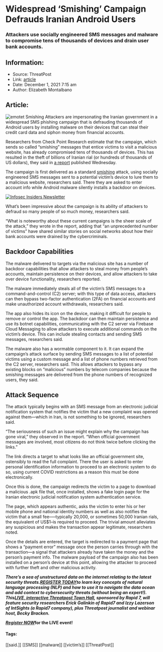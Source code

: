 # Widespread ‘Smishing’ Campaign Defrauds Iranian Android Users
### Attackers use socially engineered SMS messages and malware to compromise tens of thousands of devices and drain user bank accounts.

## Information:
+ Source: ThreatPost
+ Link: [article](https://kasperskycontenthub.com/threatpost-global/?p=176679)
+ Date: December 1, 2021  7:15 am
+ Author: Elizabeth Montalbano


## Article:
![emotet Smishing](https://media.threatpost.com/wp-content/uploads/sites/103/2020/02/19101804/smishing.png)
Attackers are impersonating the Iranian government in a widespread SMS phishing campaign that is defrauding thousands of Android users by installing malware on their devices that can steal their credit card data and siphon money from financial accounts.


Researchers from Check Point Research estimate that the campaign, which sends so called “smishing” messages that entice victims to visit a malicious website, has already compromised tens of thousands of devices. This has resulted in the theft of billions of Iranian rial (or hundreds of thousands of US dollars), they said in [a report](https://research.checkpoint.com/2021/smishing-botnets-going-viral-in-iran) published Wednesday.


The campaign is first delivered as a standard [smishing](https://threatpost.com/smishing-text-phishing-ciso-radar/165634/) attack, using socially engineered SMS messages sent to a potential victim’s device to lure them to a malicious website, researchers said. There they are asked to enter account info while Android malware silently installs a backdoor on devices.  

[![Infosec Insiders Newsletter](https://media.threatpost.com/wp-content/uploads/sites/103/2021/07/10165815/infosec_insiders_in_article_promo.png)](https://threatpost.com/infosec-insider-subscription-page/?utm_source=ART&utm_medium=ART&utm_campaign=InfosecInsiders_Newsletter_Promo/)


What’s been impressive about the campaign is its ability of attackers to defraud so many people of so much money, researchers said.


“What is noteworthy about these current campaigns is the sheer scale of the attack,” they wrote in the report, adding that “an unprecedented number of victims” have shared similar stories on social networks about how their bank accounts were drained by the cybercriminals.


**Backdoor Capabilities**
-------------------------


The malware delivered to targets via the malicious site has a number of backdoor capabilities that allow attackers to steal money from people’s accounts, maintain persistence on their devices, and allow attackers to take over device functionality, researchers reported.


The malware immediately steals all of the victim’s SMS messages to a command-and-control (C2) server; with this type of data access, attackers can then bypass two-factor authentication (2FA) on financial accounts and make unauthorized account withdrawals, researchers said.


The app also hides its icon on the device, making it difficult for people to remove or control the app. The backdoor can then maintain persistence and use its botnet capabilities, communicating with the C2 server via Firebase Cloud Messaging to allow attackers to execute additional commands on the victim’s device. This can include stealing contacts and sending SMS messages, researchers said.


The malware also has a wormable component to it. It can expand the campaign’s attack surface by sending SMS messages to a list of potential victims using a custom message and a list of phone numbers retrieved from the C2 server, researchers said. This allows attackers to bypass any existing blocks on “malicious” numbers by telecom companies because the smishing messages are delivered from the phone numbers of recognized users, they said.


**Attack Sequence**
-------------------


The attack typically begins with an SMS message from an electronic judicial notification system that notifies the victim that a new complaint was opened against them—which in Iran, is not something to be ignored, researchers said.


“The seriousness of such an issue might explain why the campaign has gone viral,” they observed in the report. “When official government messages are involved, most citizens do not think twice before clicking the links.”


The link directs a target to what looks like an official government site, ostensibly to read the full complaint. There the user is asked to enter personal identification information to proceed to an electronic system to do so, using current COVID restrictions as a reason this must be done electronically.


Once this is done, the campaign redirects the victim to a page to download a malicious .apk file that, once installed, shows a fake login page for the Iranian electronic judicial notification system authentication service.


The page, which appears authentic, asks the victim to enter his or her mobile phone and national identity numbers as well as also notifies the victim that a small fee–—typically 20,000, or sometimes 50,000 Iranian rials, the equivalent of US$1–is required to proceed. The trivial amount alleviates any suspicious and makes the transaction appear legitimate, researchers noted.


Once the details are entered, the target is redirected to a payment page that shows a “payment error” message once the person carries through with the transaction—a signal that attackers already have taken the money and the person’s payment info. The malware payload of the campaign also has been installed on a person’s device at this point, allowing the attacker to proceed with further theft and other malicious activity.


***There’s a sea of unstructured data on the internet relating to the latest security threats.***[***REGISTER TODAY***](https://threatpost.com/webinars/security-threats-natural-language-processing/?utm_source=In+Article&utm_medium=article&utm_campaign=Decoding+the+Data+Ocean:+Security+Threats+%26+Natural+Language+Processing&utm_id=In+Article)***to learn key concepts of natural language processing (NLP) and how to use it to navigate the data ocean and add context to cybersecurity threats (without being an expert!). This***[***LIVE, interactive Threatpost Town Hall***](https://threatpost.com/webinars/security-threats-natural-language-processing/?utm_source=In+Article&utm_medium=article&utm_campaign=Decoding+the+Data+Ocean:+Security+Threats+%26+Natural+Language+Processing&utm_id=In+Article)***, sponsored by Rapid 7, will feature security researchers Erick Galinkin of Rapid7 and Izzy Lazerson of IntSights (a Rapid7 company), plus Threatpost journalist and webinar host, Becky Bracken.***


[***Register NOW***](https://threatpost.com/webinars/security-threats-natural-language-processing/?utm_source=In+Article&utm_medium=article&utm_campaign=Decoding+the+Data+Ocean:+Security+Threats+%26+Natural+Language+Processing&utm_id=In+Article)**for the LIVE event!**




#### Tags:
[[said.]] [[SMS]] [[malware]] [[victim’s]] [[ThreatPost]]

